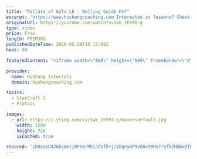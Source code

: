 ```yaml
---
title: "Pillars of Gold LE - Walling Guide PvT"
excerpt: "https://www.hushangcoaching.com Interested in lessons? Check out the website for more information ------------------------------------------------------------------------------------------------------- Want to support HuShang Tutorials directly? Patreon is a website where you can contribute a monthly"
originalUrl: https://youtube.com/watch?v=1wk_1EV9I-g
type: video
price: Free
length: PT2M30S
publishedDateTime: 2020-05-29T18:15:09Z
heat: 50

featuredContent: "<iframe width=\"800\" height=\"500\" frameborder=\"0\" src=\"https://www.youtube.com/embed/1wk_1EV9I-g\" allow=\"accelerometer; autoplay; encrypted-media; gyroscope; picture-in-picture\" allowfullscreen></iframe>"

provider:
  name: HuShang Tutorials
  domain: hushangcoaching.com

topics:
  - StarCraft 2
  - Protoss

images:
  - url: https://i.ytimg.com/vi/1wk_1EV9I-g/maxresdefault.jpg
    width: 1280
    height: 720
    isCached: true

secured: "LD8xeeU426bs8mtj0FY6rMh1JdVfh+j7zBqeyGP9V6heIWHS7rSfk2HDbxZTnu/ytv6Qfpa8Og/QA5/bzp3UpY81A2nZbE+y2vsPW3mDbn5fMT4swcv5+5dYIMxQ0HWD0CVgh0fw9nY+5T4aiM4q9nkk/ze/94/PwE60FMUZs3oBRV4SUhVCGj94Ct4ukcrNuEwDZGHoz2bf1GzUima/cjvKoZKCq+oHBFH921rqttmLPhx4q9mm2Q2dvWTWVQuZyOl8tZVv+J06g0yHNs9siheh7n/RyUuYBoeQPXjPlv9Wy8XRaUxKNbhXMw62XMyAykJNC3saLMj89v5ojLmYRiOCM4qU3ihoSIhWM3NHI+LhQS9l121Xni7xWYFiaayopmAtR/jKumTFIWti2IINZiyklhpui1ai1hfTBqPW8Go=;vyqEtVeGN3npPqGbjpqX8Q=="
---
```


